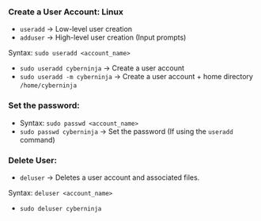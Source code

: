 ### Create a User Account: Linux
- `useradd` → Low-level user creation
- `adduser` → High-level user creation (Input prompts)
 
Syntax: `sudo useradd <account_name>` 
- `sudo useradd cyberninja` → Create a user account
- `sudo useradd -m cyberninja` → Create a user account + home directory `/home/cyberninja` 
 
### Set the password:
- Syntax: `sudo passwd <account_name>` 
- `sudo passwd cyberninja` → Set the password (If using the `useradd` command)
 
### Delete User:
- `deluser` → Deletes a user account and associated files.
 
Syntax: `deluser <account_name>` 
- `sudo deluser cyberninja` 
